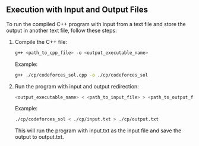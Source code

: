 ## Execution with Input and Output Files

To run the compiled C++ program with input from a text file and store the output in another text file, follow these steps:

1.  Compile the C++ file:

    ```bash
    g++ <path_to_cpp_file> -o <output_executable_name>
    ```

    Example:

    ```bash
    g++ ./cp/codeforces_sol.cpp -o ./cp/codeforces_sol
    ```

2.  Run the program with input and output redirection:

    ```bash
    <output_executable_name> < <path_to_input_file> > <path_to_output_file>
    ```

    Example:

    ```bash
    ./cp/codeforces_sol < ./cp/input.txt > ./cp/output.txt
    ```

    This will run the program with input.txt as the input file and save the output to output.txt.
